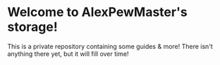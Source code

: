 # Welcome to AlexPewMaster's storage!
This is a private repository containing some guides & more! There isn't anything there yet, but it will fill over time!
